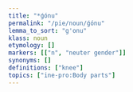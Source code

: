 ```yaml
---
title: "*ǵónu"
permalink: "/pie/noun/ǵónu"
lemma_to_sort: "g'onu"
klass: noun
etymology: []
markers: [["n", "neuter gender"]]
synonyms: []
definitions: ["knee"]
topics: ["ine-pro:Body parts"]
---
```


